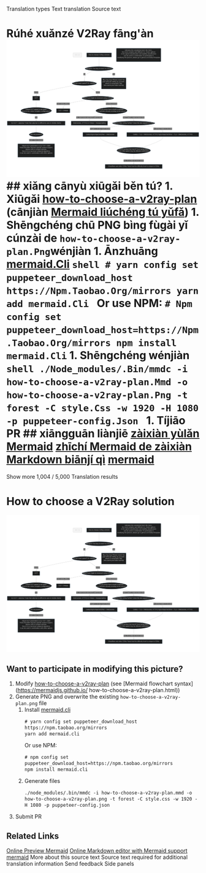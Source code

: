 Translation types
Text translation
Source text
# Rúhé xuǎnzé V2Ray fāng'àn ![](How-to-choose-a-v2ray-plan.Png) ## xiǎng cānyù xiūgǎi běn tú? 1. Xiūgǎi [how-to-choose-a-v2ray-plan](how-to-choose-a-v2ray-plan.Mmd) (cānjiàn [Mermaid liúchéng tú yǔfǎ](https://Mermaidjs.Github.Io/how-to-choose-a-v2ray-plan.Html)) 1. Shēngchéng chū PNG bìng fùgài yǐ cúnzài de `how-to-choose-a-v2ray-plan.Png`wénjiàn 1. Ānzhuāng [mermaid.Cli](https://Github.Com/mermaidjs/mermaid.Cli) ```shell # yarn config set puppeteer_download_host https://Npm.Taobao.Org/mirrors yarn add mermaid.Cli ``` Or use NPM: ``` # Npm config set puppeteer_download_host=https://Npm.Taobao.Org/mirrors npm install mermaid.Cli ``` 1. Shēngchéng wénjiàn ```shell ./Node_modules/.Bin/mmdc -i how-to-choose-a-v2ray-plan.Mmd -o how-to-choose-a-v2ray-plan.Png -t forest -C style.Css -w 1920 -H 1080 -p puppeteer-config.Json ``` 1. Tíjiāo PR ## xiāngguān liànjiē [zàixiàn yùlǎn Mermaid](https://Mermaidjs.Github.Io/mermaid-live-editor/) [zhīchí Mermaid de zàixiàn Markdown biānjí qì](https://Mdp.Tylingsoft.Com/) [mermaid](https://Github.Com/knsv/mermaid)
Show more
1,004 / 5,000
Translation results
# How to choose a V2Ray solution

![](how-to-choose-a-v2ray-plan.png)

## Want to participate in modifying this picture?

1. Modify [how-to-choose-a-v2ray-plan](how-to-choose-a-v2ray-plan.mmd) (see [Mermaid flowchart syntax](https://mermaidjs.github.io/ how-to-choose-a-v2ray-plan.html))
1. Generate PNG and overwrite the existing `how-to-choose-a-v2ray-plan.png` file
   1. Install [mermaid.cli](https://github.com/mermaidjs/mermaid.cli)
      ```shell
      # yarn config set puppeteer_download_host https://npm.taobao.org/mirrors
      yarn add mermaid.cli
      ````
      Or use NPM:
      ````
      # npm config set puppeteer_download_host=https://npm.taobao.org/mirrors
      npm install mermaid.cli
      ````
   1. Generate files
      ```shell
      ./node_modules/.bin/mmdc -i how-to-choose-a-v2ray-plan.mmd -o how-to-choose-a-v2ray-plan.png -t forest -C style.css -w 1920 - H 1080 -p puppeteer-config.json
      ````
1. Submit PR

## Related Links

[Online Preview Mermaid](https://mermaidjs.github.io/mermaid-live-editor/)
[Online Markdown editor with Mermaid support](https://mdp.tylingsoft.com/)
[mermaid](https://github.com/knsv/mermaid)
More about this source text
Source text required for additional translation information
Send feedback
Side panels

